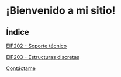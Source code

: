 # ¡Bienvenido a mi sitio!

## Índice

[EIF202 - Soporte técnico](./_posts/eif202.md)

[EIF203 - Estructuras discretas]()

[Contáctame](./contacto.md)